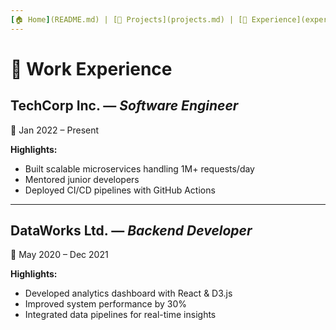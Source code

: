 ```yaml
---
[🏠 Home](README.md) | [🚀 Projects](projects.md) | [💼 Experience](experience.md) | [🎓 Education](education.md)
---
```


# 💼 Work Experience

## TechCorp Inc. — *Software Engineer*
📅 Jan 2022 – Present  

**Highlights:**
- Built scalable microservices handling 1M+ requests/day
- Mentored junior developers
- Deployed CI/CD pipelines with GitHub Actions
---

## DataWorks Ltd. — *Backend Developer*
📅 May 2020 – Dec 2021  

**Highlights:**
- Developed analytics dashboard with React & D3.js
- Improved system performance by 30%
- Integrated data pipelines for real-time insights